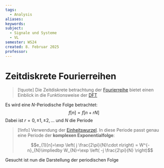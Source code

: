 ```yaml
---
tags:
  - Analysis
aliases: 
keywords: 
subject:
  - Signale und Systeme
  - VL
semester: WS24
created: 8. Februar 2025
professor:
---
```

 
# Zeitdiskrete Fourierreihen

> [!quote] Die Zeitdiskrete betrachtung der [Fourierreihe](Fourier%20Reihe.md) bietet einen Einblick in die Funktionsweise der [DFT](DFT.md)

Es wird eine $N$-Periodische Folge betrachtet:
$$f[n]=f[n+rN]$$
Dabei ist $r=0,\pm 1, \pm 2, \dots$ und $N$ die Periode

> [!info] Verwendung der [Einheitswurzel](Einheitswurzel.md).
> In diese Periode passt genau eine Periode der **komplexen Exponentialfolge**:
> 
> $$e_{1}[n]=\exp \left( j \frac{2\pi}{N}\cdot n\right) = W^{-n}_{N}\impliedby W_{N}=\exp \left( -j \frac{2\pi}{N} \right)$$


Gesucht ist nun die Darstellung der periodischen Folge 